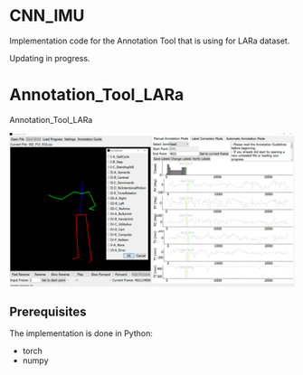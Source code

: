 # CNN_IMU
Implementation code for the Annotation Tool that is using for LARa dataset.

Updating in progress.

# Annotation_Tool_LARa
Annotation_Tool_LARa

![Annotation Tool](AnnotationTool.png)

## Prerequisites
The implementation is done in Python:
- torch
- numpy
